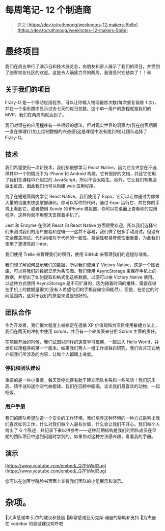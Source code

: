 # 每周笔记- 12 个制造商

> 原文:[https://dev.to/ruthmoog/weeknotes-12-makers-5b8e](https://dev.to/ruthmoog/weeknotes-12-makers-5b8e)

# [](#final-project)最终项目

我们在周五举行了演示日和技术展览会，向朋友和家人展示了我们的项目，并受到了创客校友社区的欢迎。这是令人筋疲力尽的两周，我很高兴它结束了！！😆

## [](#about-our-project)关于我们的项目

Fizzy-O 是一个移动应用程序，可以让你输入物理锻炼次数(每次重复锻炼 1 次)，并在一个条形图中显示过去七天的每日总数。这个单一用户的旅程就是我们的 MVP，我们在两周内就达到了。

我们对潜在的应用程序有一些很好的想法，但对现实世界的洞察力(我在创客期间一直在做理疗)加上绘制数据的兴奋感(这是课程中没有提到的)让团队选择了 Fizzy-O。

## [](#technology)技术

我们希望使用一项新技术，我们都很想学习 React Native，因为它允许您在不选择其中一个的情况下为 iPhone 和 Android 构建，它有很好的文档，并且它使用了我们在课程中介绍过的 JavaScript，所以不会太陌生。另外，它让我们有机会做出反应，因此我们也可以构建 web 应用程序。

为了在短短两周内学会 React Native，我们使用了 Expo，它可以让你通过为你做大量的设置来快速掌握编码。你可以写你的代码，通过 Expo 运行它，并在你的手机上看到它。或者使用 Xcode 的 iPhone 模拟器，你可以在桌面上查看你的应用程序，这样你就不用整天支撑着手机了。

Jest 和 Enzyme 在测试 React 和 React Native 方面很受欢迎，所以我们选择它们来测试我们的用户旅程和逻辑——这并不容易，我们做了很多手动测试，但没有完全覆盖测试。代码风格对于代码的一致性、易读性和易修改性很重要，为此我们使用了更漂亮的 linter。

我们使用 Trello 来管理我们的项目，使用 GitHub 来管理我们的远程存储库。

我们想了解如何显示我们的数据，所以我们使用了 Victory Native，这是一个图表库，可以将我们的数据显示为条形图。我们使用 AsyncStorage 来保存手机上的数据，并想出了如何提取和格式化这些数据，以便可以由 Victory Native 使用。以这种方式使用 AsyncStorage 是不可扩展的，因为随着时间的推移，需要存储在手机上的数据量很大(没有人希望他们的手机存储空间耗尽)，但是，在给定的时间范围内，这对于我们的原型来说是很好的。

## [](#teamwork)团队合作

作为开发者，我们很大程度上被锁定在遵循 XP 价值观和为项目使用敏捷方法上，我们在两天的冲刺中使用 scrum，并且有一个轮值表来分担 Scrum 主管的责任。

在项目开始的时候，我们试图以同样的速度学习框架，一起进入 Hello World，并发布应用程序的第一个版本。如果我们两人一组工作或独自研究，我们会非正式地介绍我们所涉及的内容，让每个人都跟上进度。

### [](#downtime-and-team-building)停机和团队建设

重要的是一些小事情，每天暂停比赛有助于建立团队关系和一些笑话！我们玩乐高、猜字谜和迷你空气曲棍球。我们在回顾中画画，谈论我们最喜欢的动物，一起吃饭。

### [](#user-manuals)用户手册

我们的团队希望创造一个安全的工作环境，我们培养这种环境的一种方式是列出我们喜欢如何工作，什么对我们每个人最有价值，什么会让我们不开心。我们每个人给出了 6 个陈述，并记录下来以供参考——这种前期结构是我们的团队成员在早期的团队项目中遇到问题时学到的。如果你对这种方法感兴趣，看看我的手册。

## [](#demo)演示

[https://www.youtube.com/embed/_Q7PbWdl3ug](https://www.youtube.com/embed/_Q7PbWdl3ug)

您可以在创客学院脸书页面上查看我们团队的小组展示和演示。

# [](#misc)杂项。

🐻大声感谢本·贝尔的建议和鼓励
🥁非常感谢亚历克斯·诺曼的帮助和支持
🍊为杰曼在 codebar 的测试建议欢呼吧